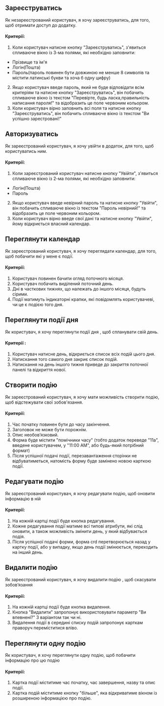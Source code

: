 ## Зареєструватись
Як незареєстрований користувач, я хочу зареєструватись, для того, щоб отримати доступ до додатку.
#### Критерії:
1. Коли користувач натисне кнопку "Зареєструватись", з'явиться спливаюче вікно із 3-ма полями, які необхідно заповнити:
- Прізвище та ім'я
- Логін(Пошта)
- Пароль(пароль повинен бути довжиною не менше 8 символів та містити латинські букви та хоча б одну цифру)
2. Якщо користувач введе пароль, який не буде відповідати всім критеріям та натисне кнопку "Зареєструватись", він побачить спливаюче вікно із текстом "Перевірте, будь ласка,правильність написання пароля!" та відобразить це поле червоним кольором.
3. Коли користувач вірно заповнить всі поля та натисне кнопку "Зареєструватись", він побачить спливаюче вікно із текстом "Ви успішно зарестровані!" 

## Авторизуватись
Як зареєстрований користувач, я хочу увійти в додаток, для того, щоб користуватись ним.
#### Критерії:
1. Коли зареєстрований користувач натисне кнопку "Увійти", з'явиться спливаюче вікно із 2-ма полями, які необхідно заповнити:
- Логін(Пошта)
- Пароль
2. Якщо користувач введе невірний пароль та натисне кнопку "Увійти", він побачить спливаюче вікно із текстом "Пароль невірний!" та відобразить це поле червоним кольором.
3. Коли користувач вірно введе свої дані та натисне кнопку "Увійти", йому відкриється власний календар.

## Переглянути календар
Як зареєстрований користувач, я хочу переглядати календар, для того, щоб побачити які у мене є події.
#### Критерії:
1. Користувач повинен бачити огляд поточного місяця.
2. Користувач побачить виділений поточний день.
3. Дні в часткових тижнях, що належать до іншого місяця, будуть сірими.
4. Події матимуть індикаторні крапки, які повідомлять користувачеві, чи це є подією того дня.

## Переглянути події дня
Як користувач, я хочу переглянути події дня , щоб  спланувати свій день.
#### Критерії :
1. Користувач натисне день, відкриється список всіх подій цього дня.
2. Натискання того самого дня закриє список подій.
3. Натискання на день іншого тижня приведе до закриття поточної панелі та відкриття нової.

## Створити подію
Як зареєстрований користувач, я хочу мати можливість створити подію, щоб відстежувати свої зобов'язання.
#### Критерії:
1. Час початку повинен бути до часу закінчення. 
2. Заголовок не може бути порожнім. 
3. Опис необов’язковий.
4. Форма буде містити "помічники часу" (тобто додаток переведе "11a", введене користувачем, у "11:00 AM", або будь-який потрібний формат)
5. Після успішної подачі події, перезавантаження сторінки не відбуватиметься, натомість форму буде замінено новою карткою події.

## Редагувати подію
Як зареєстрований користувач, я хочу редагувати подію, щоб оновити інформацію в ній
#### Критерії:
1. На кожній картці події буде кнопка редагування. 
2. Кожне редагування події матиме всі типові атрибути, які слід оновити, а також можливість змінити день, у який відбувається подія. 
3. Після успішної подачі форми, форма crd перетворюється назад у картку події, або у випадку, якщо день події змінюється, переходить на інший день.

## Видалити подію
Як зареєстрований користувач, я хочу видалити подію , щоб скасувати зобов’язання
#### Критерії:
1. На кожній картці події буде кнопка видалення.
2. Кнопка "Видалити" запропонує використовувати параметр "Ви впевнені?" З варіантом так чи ні.
3. Видалення події в середині списку подій запропонує карткам праворуч переміститися вліво.

## Переглянути одну подію
Як користувач, я хочу переглянути одну подію, щоб побачити інформацію про цю подію
#### Критерії:
1. Картка події міститиме час початку, час завершення, назву та опис події. 
2. Картка подій міститиме кнопку "більше", яка відкриватиме вікном із розширеною інформацією про подію.
